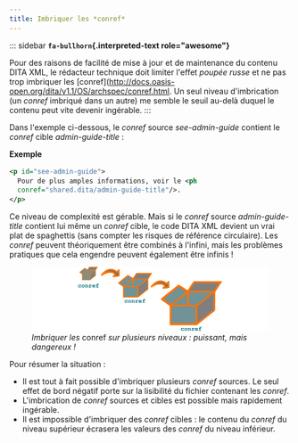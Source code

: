 ```yaml
---
title: Imbriquer les *conref*
---
```


::: sidebar
**`fa-bullhorn`{.interpreted-text role="awesome"}**

Pour des raisons de facilité de mise à jour et de maintenance du contenu
DITA XML, le rédacteur technique doit limiter l\'effet *poupée russe* et
ne pas trop imbriquer les
\[conref\](<http://docs.oasis-open.org/dita/v1.1/OS/archspec/conref.html>.
Un seul niveau d\'imbrication (un *conref* imbriqué dans un autre) me
semble le seuil au-delà duquel le contenu peut vite devenir ingérable.
:::

Dans l\'exemple ci-dessous, le *conref* source *see-admin-guide*
contient le *conref* cible *admin-guide-title* :

**Exemple**

``` xml
<p id="see-admin-guide">
  Pour de plus amples informations, voir le <ph
  conref="shared.dita/admin-guide-title"/>.
</p>
```

Ce niveau de complexité est gérable. Mais si le *conref* source
*admin-guide-title* contient lui même un *conref* cible, le code DITA
XML devient un vrai plat de spaghettis (sans compter les risques de
référence circulaire). Les *conref* peuvent théoriquement être combinés
à l\'infini, mais les problèmes pratiques que cela engendre peuvent
également être infinis !

<figure>
<img src="graphics/imbriquer-conref.svg"
alt="graphics/imbriquer-conref.svg" />
<figcaption><em>Imbriquer les</em> conref <em>sur plusieurs niveaux :
puissant, mais dangereux !</em></figcaption>
</figure>

Pour résumer la situation :

-   Il est tout à fait possible d\'imbriquer plusieurs *conref* sources.
    Le seul effet de bord négatif porte sur la lisibilité du fichier
    contenant les *conref*.
-   L\'imbrication de *conref* sources et cibles est possible mais
    rapidement ingérable.
-   Il est impossible d\'imbriquer des *conref* cibles : le contenu du
    *conref* du niveau supérieur écrasera les valeurs des *conref* du
    niveau inférieur.
